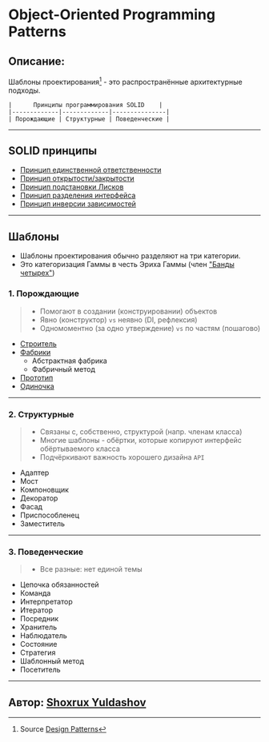 # Object-Oriented Programming Patterns

## Описание:

Шаблоны проектирования[^1] - это распространённые архитектурные подходы.

```text
|      Принципы программирования SOLID    |
|-------------|-------------|---------------|
| Порождающие | Структурные | Поведенческие |
```

---

## SOLID принципы

- [Принцип единственной ответственности](src/solid/README.md#srp)
- [Принцип открытости/закрытости](src/solid/README.md#ocp)
- [Принцип подстановки Лисков](src/solid/README.md#lsp)
- [Принцип разделения интерфейса](src/solid/README.md#isp)
- [Принцип инверсии зависимостей](src/solid/README.md#dip)

---

## Шаблоны

- Шаблоны проектирования обычно разделяют на три категории.
- Это категоризация Гаммы в честь Эриха Гаммы (член ["Банды четырех"](https://ru.wikipedia.org/wiki/Design_Patterns))

### 1. Порождающие

> - Помогают в создании (конструировании) объектов
> - Явно (конструктор) `vs` неявно (DI, рефлексия)
> - Одномоментно (за одно утверждение) `vs` по частям (пошагово)

- [Строитель](src/creational/builder/README.md)
- [Фабрики](src/creational/factories/README.md)
    - Абстрактная фабрика
    - Фабричный метод
- [Прототип](src/creational/prototype/README.md)
- [Одиночка](src/creational/singleton/README.md)

---

### 2. Структурные

> - Связаны с, собственно, структурой (напр. членам класса)
> - Многие шаблоны - обёртки, которые копируют интерфейс обёртываемого класса
> - Подчёркивают важность хорошего дизайна `API`

- Адаптер
- Мост
- Компоновщик
- Декоратор
- Фасад
- Приспособленец
- Заместитель

---

### 3. Поведенческие

> - Все разные: нет единой темы

- Цепочка обязанностей
- Команда
- Интерпретатор
- Итератор
- Посредник
- Хранитель
- Наблюдатель
- Состояние
- Стратегия
- Шаблонный метод
- Посетитель

---

## Автор: [Shoxrux Yuldashov](https://github.com/shyuldashov)

[^1]: Source [Design Patterns](https://www.oodesign.com/)
